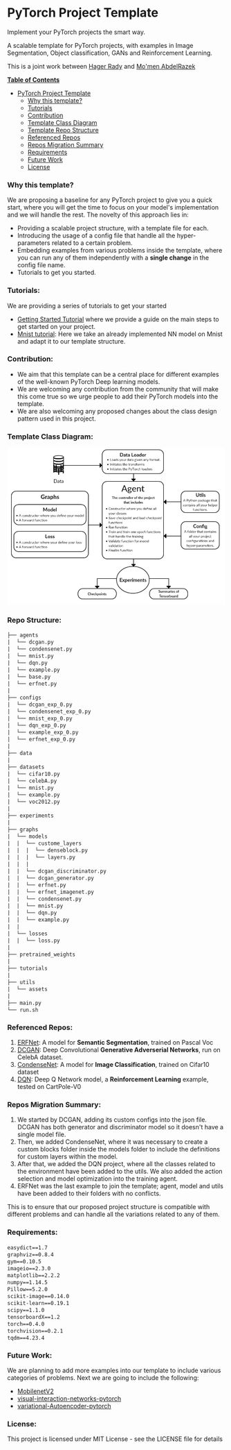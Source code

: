 # PyTorch Project Template

Implement your PyTorch projects the smart way.

A scalable template for PyTorch projects, with examples in Image Segmentation, Object classification, GANs and Reinforcement Learning.

This is a joint work between [Hager Rady](https://github.com/hagerrady13/) and [Mo'men AbdelRazek](https://github.com/moemen95)

**[Table of Contents](http://tableofcontent.eu)**
<!-- Table of contents generated generated by http://tableofcontent.eu -->
- [PyTorch Project Template]()
    - [Why this template?](#why-this-template)
    - [Tutorials](#tutorials)
    - [Contribution](#contribution)
    - [Template Class Diagram](#template-class-diagram)
    - [Template Repo Structure](#repo-structure)
    - [Referenced Repos](#referenced-repos)
    - [Repos Migration Summary](#repos-migration-summary)
    - [Requirements](#requirements)
    - [Future Work](#future-work)
    - [License](#license)
    
### Why this template?

We are proposing a baseline for any PyTorch project to give you a quick start, where you will get the time to focus on your model's implementation and we will handle the rest. The novelty of this approach lies in:
- Providing a scalable project structure, with a template file for each.
- Introducing the usage of a config file that handle all the hyper-parameters related to a certain problem.
- Embedding examples from various problems inside the template, where you can run any of them independently with a **single change** in the config file name.
- Tutorials to get you started.

### Tutorials:
We are providing a series of tutorials to get your started

* [Getting Started Tutorial](https://github.com/moemen95/PyTorch-Project-Template/blob/master/tutorials/getStarted_tutorial.md) where we provide a guide on the main steps to get started on your project.
* [Mnist tutorial](https://github.com/moemen95/PyTorch-Project-Template/blob/master/tutorials/mnist_tutorial.md): Here we take an already implemented NN model on Mnist and adapt it to our template structure.

### Contribution:
* We aim that this template can be a central place for different examples of the well-known PyTorch Deep learning models.
* We are welcoming any contribution from the community that will make this come true so we urge people to add their PyTorch models into the template.
* We are also welcoming any proposed changes about the class design pattern used in this project.

### Template Class Diagram:
![alt text](utils/assets/class_diagram.png)

### Repo Structure:
```
├── agents
|  └── dcgan.py
|  └── condensenet.py
|  └── mnist.py
|  └── dqn.py
|  └── example.py
|  └── base.py
|  └── erfnet.py
|
├── configs
|  └── dcgan_exp_0.py
|  └── condensenet_exp_0.py
|  └── mnist_exp_0.py
|  └── dqn_exp_0.py
|  └── example_exp_0.py
|  └── erfnet_exp_0.py
|
├── data
|
├── datasets
|  └── cifar10.py
|  └── celebA.py
|  └── mnist.py
|  └── example.py
|  └── voc2012.py
|
├── experiments
|
├── graphs
|  └── models
|  |  └── custome_layers
|  |  |  └── denseblock.py
|  |  |  └── layers.py
|  |  |
|  |  └── dcgan_discriminator.py
|  |  └── dcgan_generator.py
|  |  └── erfnet.py
|  |  └── erfnet_imagenet.py
|  |  └── condensenet.py
|  |  └── mnist.py
|  |  └── dqn.py
|  |  └── example.py
|  |
|  └── losses
|  |  └── loss.py
|
├── pretrained_weights
|
├── tutorials
|
├── utils
|  └── assets
|
├── main.py
└── run.sh
```

### Referenced Repos:
1. [ERFNet](https://github.com/hagerrady13/ERFNet-PyTorch): A model for **Semantic Segmentation**, trained on Pascal Voc
2. [DCGAN](https://github.com/hagerrady13/DCGAN-Pytorch): Deep Convolutional **Generative Adverserial Networks**, run on CelebA dataset.
3. [CondenseNet](https://github.com/hagerrady13/CondenseNet-Pytorch): A model for **Image Classification**, trained on Cifar10 dataset
4. [DQN](https://github.com/hagerrady13/DQN-Pytorch): Deep Q Network model, a **Reinforcement Learning** example, tested on CartPole-V0

### Repos Migration Summary:

1) We started by DCGAN, adding its custom configs into the json file. DCGAN has both generator and discriminator model so it doesn't have a single model file.
2) Then, we added CondenseNet, where it was necessary to create a custom blocks folder inside the models folder to include the definitions for custom layers within the model.
3) After that, we added the DQN project, where all the classes related to the environment have been added to the utils. We also added the action selection and model optimization into the training agent.
4) ERFNet was the last example to join the template; agent, model and utils have been added to their folders with no conflicts.

This is to ensure that our proposed project structure is compatible with different problems and can handle all the variations related to any of them.

### Requirements:
```
easydict==1.7
graphviz==0.8.4
gym==0.10.5
imageio==2.3.0
matplotlib==2.2.2
numpy==1.14.5
Pillow==5.2.0
scikit-image==0.14.0
scikit-learn==0.19.1
scipy==1.1.0
tensorboardX==1.2
torch==0.4.0
torchvision==0.2.1
tqdm==4.23.4
```

### Future Work:

We are planning to add more examples into our template to include various categories of problems. Next we are going to include the following:

* [MobilenetV2](https://github.com/MG2033/MobileNet-V2)
* [visual-interaction-networks-pytorch](https://github.com/MrGemy95/visual-interaction-networks-pytorch)
* [variational-Autoencoder-pytorch](https://github.com/pytorch/examples/tree/master/vae)

### License:
This project is licensed under MIT License - see the LICENSE file for details
